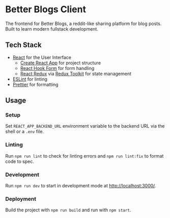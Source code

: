 # Better Blogs Client

The frontend for Better Blogs, a reddit-like sharing platform for blog posts. Built to learn modern fullstack development.

## Tech Stack

- [React](https://github.com/facebook/react) for the User Interface
  - [Create React App](https://github.com/facebook/create-react-app) for project structure
  - [React Hook Form](https://react-hook-form.com/) for form handling
  - [React Redux](https://github.com/reduxjs/react-redux) via [Redux Toolkit](https://github.com/reduxjs/redux-toolkit) for state management
- [ESLint](https://github.com/eslint/eslint) for linting
- [Prettier](https://github.com/prettier/prettier) for formatting

## Usage

### Setup

Set `REACT_APP_BACKEND_URL` environment variable to the backend URL via the shell or a `.env` file.

### Linting

Run `npm run lint` to check for linting errors and `npm run lint:fix` to format code to spec.

### Development

Run `npm run dev` to start in development mode at [http://localhost:3000/](http://localhost:3000/).

### Deployment

Build the project with `npm run build` and run with `npm start`.
